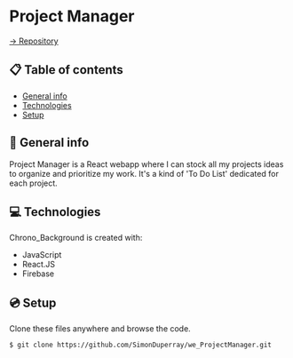 # Project Manager

[-> Repository](https://github.com/SimonDuperray/we_ProjectManager)

## :clipboard: Table of contents
* [General info](#general-info)
* [Technologies](#technologies)
* [Setup](#setup)

## :page_facing_up: General info
Project Manager is a React webapp where I can stock all my projects ideas to organize and prioritize my work. It's a kind of 'To Do List' dedicated for each project.
	
## :computer: Technologies
Chrono_Background is created with:
* JavaScript
* React.JS
* Firebase
	
## :cd: Setup
Clone these files anywhere and browse the code.
```batch
$ git clone https://github.com/SimonDuperray/we_ProjectManager.git
```
